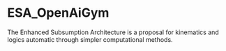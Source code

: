 # ESA_OpenAiGym
The Enhanced Subsumption Architecture is a proposal for kinematics and logics automatic  through simpler computational methods.
